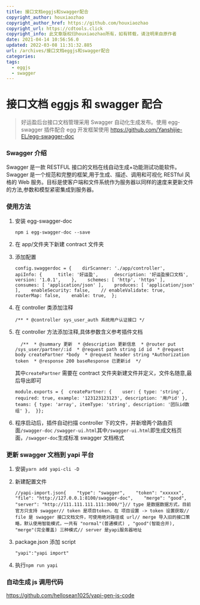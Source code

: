 ```yaml
---
title: 接口文档eggjs和swagger配合
copyright_author: houxiaozhao
copyright_author_href: https://github.com/houxiaozhao
copyright_url: https://cdtools.click
copyright_info: 此文章版权归houxiaozhao所有，如有转载，请注明来自原作者
date: 2021-04-14 10:56:56.0
updated: 2022-03-08 11:31:32.885
url: /archives/接口文档eggjs和swagger配合
categories:
tags:
  - eggjs
  - swagger
---
```


# 接口文档 eggjs 和 swagger 配合

> 好运盈后台接口文档管理采用 Swagger 自动化生成发布。使用 egg-swagger 插件配合 egg 开发框架使用 https://github.com/Yanshijie-EL/egg-swagger-doc

### Swagger 介绍

Swagger 是一款 RESTFUL 接口的文档在线自动生成+功能测试功能软件。Swagger 是一个规范和完整的框架,用于生成、描述、调用和可视化 RESTful 风格的 Web 服务。目标是使客户端和文件系统作为服务器以同样的速度来更新文件的方法,参数和模型紧密集成到服务器。

### 使用方法

1. 安装 egg-swagger-doc

   ```
   npm i egg-swagger-doc --save
   ```

2. 在 app/文件夹下新建 contract 文件夹
3. 添加配置

   ```
   config.swaggerdoc = {    dirScanner: './app/controller',    apiInfo: {      title: '好运盈',      description: '好运盈接口文档',      version: '1.0.1',    },    schemes: [ 'http', 'https' ],    consumes: [ 'application/json' ],    produces: [ 'application/json' ],    enableSecurity: false,    // enableValidate: true,    routerMap: false,    enable: true,  };
   ```

4. 在 controller 类添加注释

   ```
   /** * @controller sys_user_auth 系统用户认证接口 */
   ```

5. 在 controller 方法添加注释,具体参数含义参考插件文档

   ```
     /**  * @summary 更新  * @description 更新信息  * @router put /sys_user/partner/:id  * @request path string id id  * @request body createPartner *body  * @request header string *Authorization token  * @response 200 baseResponse 已更新id  */
   ```

   其中`createPartner` 需要在 contract 文件夹新建文件并定义，文件名随意,最后导出即可

   ```
   module.exports = {  createPartner: {    user: { type: 'string', required: true, example: '123123123123', description: '用户id' },    teams: { type: 'array', itemType: 'string', description: '团队id数组' },  }};
   ```

6. 程序启动后，插件自动扫描 controller 下的文件，并新增两个路由页面`/swagger-doc` `/swagger-ui.html`其中`/swagger-ui.html`即生成文档页面，`/swagger-doc`生成标准 swagger 文档格式

### 更新 swagger 文档到 yapi 平台

1. 安装`yarn add yapi-cli -D`
2. 新建配置文件

   ```
   //yapi-import.json{    "type": "swagger",    "token": "xxxxxx",    "file": "http://127.0.0.1:8100/swagger-doc",    "merge": "good",    "server": "http://111.111.111.111:3000/"}// type 是数据数据方式，目前官方只支持 swagger// token 是项目token，在 项目设置 -> token 设置获取// file 是 swagger 接口文档文件，可使用绝对路径或 url// merge 导入旧的接口策略，默认使用智能模式，一共有 "normal"(普通模式) , "good"(智能合并), "merge"(完全覆盖) 三种模式// server 是yapi服务器地址
   ```

3. package.json 添加 script

   ```
   "yapi":"yapi import"
   ```

4. 执行`npm run yapi`

### 自动生成 js 调用代码

https://github.com/hellosean1025/yapi-gen-js-code
